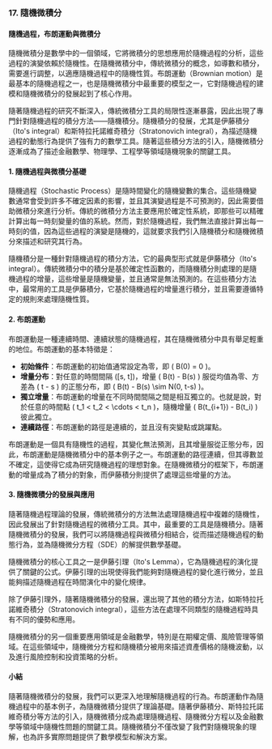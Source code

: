 ### 17. **隨機微積分**  
#### 隨機過程，布朗運動與微積分  

隨機微積分是數學中的一個領域，它將微積分的思想應用於隨機過程的分析，這些過程的演變依賴於隨機性。在隨機微積分中，傳統微積分的概念，如導數和積分，需要進行調整，以適應隨機過程中的隨機性質。布朗運動（Brownian motion）是最基本的隨機過程之一，也是隨機微積分中最重要的模型之一，它對隨機過程的建模和隨機微積分的發展起到了核心作用。

隨著隨機過程的研究不斷深入，傳統微積分工具的局限性逐漸暴露，因此出現了專門針對隨機過程的積分方法——隨機積分。隨機積分的發展，尤其是伊藤積分（Ito's integral）和斯特拉托諾維奇積分（Stratonovich integral），為描述隨機過程的動態行為提供了強有力的數學工具。隨著這些積分方法的引入，隨機微積分逐漸成為了描述金融數學、物理學、工程學等領域隨機現象的關鍵工具。

#### 1. 隨機過程與微積分基礎  

隨機過程（Stochastic Process）是隨時間變化的隨機變數的集合。這些隨機變數通常會受到許多不確定因素的影響，並且其演變過程是不可預測的，因此需要借助微積分來進行分析。傳統的微積分方法主要應用於確定性系統，即那些可以精確計算出每一時刻變量的值的系統。然而，對於隨機過程，我們無法直接計算出每一時刻的值，因為這些過程的演變是隨機的，這就要求我們引入隨機積分和隨機微積分來描述和研究其行為。

隨機積分是一種針對隨機過程的積分方法，它的最典型形式就是伊藤積分（Ito's integral）。傳統微積分中的積分是基於確定性函數的，而隨機積分則處理的是隨機過程的增量，這些增量是隨機變量，並且通常是無法預測的。在這些積分方法中，最常用的工具是伊藤積分，它基於隨機過程的增量進行積分，並且需要遵循特定的規則來處理隨機性質。

#### 2. 布朗運動  

布朗運動是一種連續時間、連續狀態的隨機過程，其在隨機微積分中具有舉足輕重的地位。布朗運動的基本特徵是：

- **初始條件**：布朗運動的初始值通常設定為零，即 \( B(0) = 0 \)。
- **增量分布**：對任意的時間間隔 \([s, t]\)，增量 \( B(t) - B(s) \) 服從均值為零、方差為 \( t - s \) 的正態分布，即 \( B(t) - B(s) \sim N(0, t-s) \)。
- **獨立增量**：布朗運動的增量在不同時間間隔之間是相互獨立的。也就是說，對於任意的時間點 \( t_1 < t_2 < \cdots < t_n \)，隨機增量 \( B(t_{i+1}) - B(t_i) \) 彼此獨立。
- **連續路徑**：布朗運動的路徑是連續的，並且沒有突變點或跳躍點。

布朗運動是一個具有隨機性的過程，其變化無法預測，且其增量服從正態分布，因此，布朗運動是隨機微積分中的基本例子之一。布朗運動的路徑連續，但其導數並不確定，這使得它成為研究隨機過程的理想對象。在隨機微積分的框架下，布朗運動的增量成為了積分的對象，而伊藤積分則提供了處理這些增量的方法。

#### 3. 隨機微積分的發展與應用  

隨著隨機過程理論的發展，傳統微積分的方法無法處理隨機過程中複雜的隨機性，因此發展出了針對隨機過程的微積分工具。其中，最重要的工具是隨機積分。隨著隨機微積分的發展，我們可以將隨機過程與微積分相結合，從而描述隨機過程的動態行為，並為隨機微分方程（SDE）的解提供數學基礎。

隨機微積分的核心工具之一是伊藤引理（Ito's Lemma），它為隨機過程的演化提供了關鍵的公式。伊藤引理的出現使得我們能夠對隨機過程的變化進行微分，並且能夠描述隨機過程在時間演化中的變化規律。

除了伊藤引理外，隨著隨機微積分的發展，還出現了其他的積分方法，如斯特拉托諾維奇積分（Stratonovich integral），這些方法在處理不同類型的隨機過程時具有不同的優勢和應用。

隨機微積分的另一個重要應用領域是金融數學，特別是在期權定價、風險管理等領域。在這些領域中，隨機微分方程和隨機積分被用來描述資產價格的隨機波動，以及進行風險控制和投資策略的分析。

#### 小結  

隨著隨機微積分的發展，我們可以更深入地理解隨機過程的行為。布朗運動作為隨機過程中的基本例子，為隨機微積分提供了理論基礎。隨著伊藤積分、斯特拉托諾維奇積分等方法的引入，隨機微積分成為處理隨機過程、隨機微分方程以及金融數學等領域中隨機性問題的關鍵工具。隨機微積分不僅改變了我們對隨機現象的理解，也為許多實際問題提供了數學模型和解決方案。